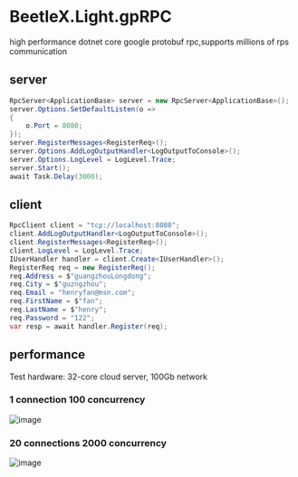 # BeetleX.Light.gpRPC
high performance dotnet core google protobuf rpc,supports millions of rps communication
## server
``` csharp
RpcServer<ApplicationBase> server = new RpcServer<ApplicationBase>();
server.Options.SetDefaultListen(o =>
{
    o.Port = 8080;
});
server.RegisterMessages<RegisterReq>();
server.Options.AddLogOutputHandler<LogOutputToConsole>();
server.Options.LogLevel = LogLevel.Trace;
server.Start();
await Task.Delay(3000);
```

## client
``` csharp
RpcClient client = "tcp://localhost:8080";
client.AddLogOutputHandler<LogOutputToConsole>();
client.RegisterMessages<RegisterReq>();
client.LogLevel = LogLevel.Trace;
IUserHandler handler = client.Create<IUserHandler>();
RegisterReq req = new RegisterReq();
req.Address = $"guangzhouLongdong";
req.City = $"guzngzhou";
req.Email = "henryfan@msn.com";
req.FirstName = $"fan";
req.LastName = $"henry";
req.Password = "122";
var resp = await handler.Register(req);
```
## performance
Test hardware: 32-core cloud server, 100Gb network
### 1 connection 100 concurrency
![image](https://github.com/beetlex-io/BeetleX.Light.gpRPC/assets/2564178/4fd533f0-4e1d-47cf-a2d9-48a51fe5085c)

### 20 connections 2000 concurrency
![image](https://github.com/beetlex-io/BeetleX.Light.gpRPC/assets/2564178/082828f1-e461-4672-85ab-fc93ec38fa2e)
